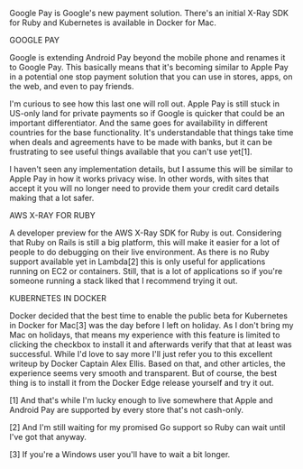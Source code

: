 Google Pay is Google's new payment solution. There's an initial X-Ray SDK for Ruby and Kubernetes is available in Docker for Mac.



GOOGLE PAY


Google is extending Android Pay beyond the mobile phone and renames it to Google Pay. This basically means that it's becoming similar to Apple Pay in a potential one stop payment solution that you can use in stores, apps, on the web, and even to pay friends.

I'm curious to see how this last one will roll out. Apple Pay is still stuck in US-only land for private payments so if Google is quicker that could be an important differentiator. And the same goes for availability in different countries for the base functionality. It's understandable that things take time when deals and agreements have to be made with banks, but it can be frustrating to see useful things available that you can't use yet[1].

I haven't seen any implementation details, but I assume this will be similar to Apple Pay in how it works privacy wise. In other words, with sites that accept it you will no longer need to provide them your credit card details making that a lot safer.



AWS X-RAY FOR RUBY


A developer preview for the AWS X-Ray SDK for Ruby is out. Considering that Ruby on Rails is still a big platform, this will make it easier for a lot of people to do debugging on their live environment. As there is no Ruby support available yet in Lambda[2] this is only useful for applications running on EC2 or containers. Still, that is a lot of applications so if you're someone running a stack liked that I recommend trying it out.



KUBERNETES IN DOCKER


Docker decided that the best time to enable the public beta for Kubernetes in Docker for Mac[3] was the day before I left on holiday. As I don't bring my Mac on holidays, that means my experience with this feature is limited to clicking the checkbox to install it and afterwards verify that that at least was successful. While I'd love to say more I'll just refer you to this excellent writeup by Docker Captain Alex Ellis. Based on that, and other articles, the experience seems very smooth and transparent. But of course, the best thing is to install it from the Docker Edge release yourself and try it out.

[1] And that's while I'm lucky enough to live somewhere that Apple and Android Pay are supported by every store that's not cash-only.

[2] And I'm still waiting for my promised Go support so Ruby can wait until I've got that anyway.

[3] If you're a Windows user you'll have to wait a bit longer.
